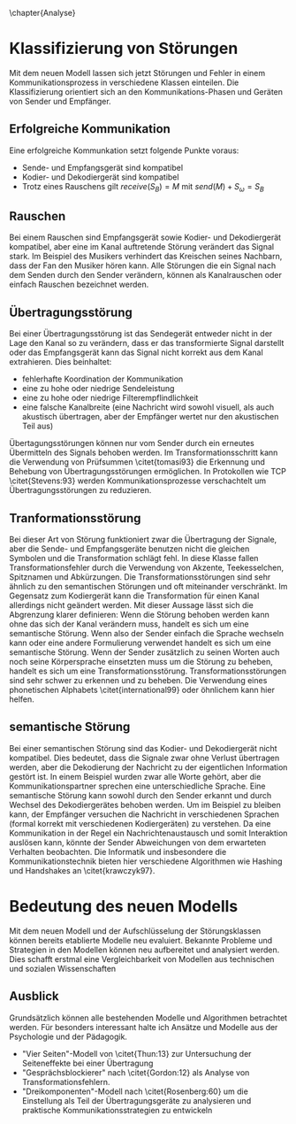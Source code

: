 \chapter{Analyse}
# Klassifizierung von Störungen
Mit dem neuen Modell lassen sich jetzt Störungen und Fehler in einem Kommunikationsprozess in verschiedene Klassen einteilen.
Die Klassifizierung orientiert sich an den Kommunikations-Phasen und Geräten von Sender und Empfänger.

## Erfolgreiche Kommunikation
Eine erfolgreiche Kommunkation setzt folgende Punkte voraus:

- Sende- und Empfangsgerät sind kompatibel
- Kodier- und Dekodiergerät sind kompatibel
- Trotz eines Rauschens gilt $receive(S_{B}) = M$ mit $send(M) + S_{\omega} = S_B$

## Rauschen
Bei einem Rauschen sind Empfangsgerät sowie Kodier- und Dekodiergerät kompatibel, aber eine im Kanal auftretende Störung verändert das Signal stark.
Im Beispiel des Musikers verhindert das Kreischen seines Nachbarn, dass der Fan den Musiker hören kann.
Alle Störungen die ein Signal nach dem Senden durch den Sender verändern, können als Kanalrauschen oder einfach Rauschen bezeichnet werden.

## Übertragungsstörung
Bei einer Übertragungsstörung ist das Sendegerät entweder nicht in der Lage den Kanal so zu verändern, dass er das transformierte Signal darstellt oder das Empfangsgerät kann das Signal nicht korrekt aus dem Kanal extrahieren.
Dies beinhaltet:

- fehlerhafte Koordination der Kommunikation
- eine zu hohe oder niedrige Sendeleistung
- eine zu hohe oder niedrige Filterempflindlichkeit
- eine falsche Kanalbreite (eine Nachricht wird sowohl visuell, als auch akustisch übertragen, aber der Empfänger wertet nur den akustischen Teil aus)

Übertagungsstörungen können nur vom Sender durch ein erneutes Übermitteln des Signals behoben werden.
Im Transformationsschritt kann die Verwendung von Prüfsummen \citet{tomasi93} die Erkennung und Behebung von Übertragungsstörungen ermöglichen.
In Protokollen wie TCP \citet{Stevens:93} werden Kommunikationsprozesse verschachtelt um Übertragungsstörungen zu reduzieren.

## Tranformationsstörung
Bei dieser Art von Störung funktioniert zwar die Übertragung der Signale, aber die Sende- und Empfangsgeräte benutzen nicht die gleichen Symbolen und die Transformation schlägt fehl.
In diese Klasse fallen Transformationsfehler durch die Verwendung von Akzente, Teekesselchen, Spitznamen und Abkürzungen.
Die Transformationsstörungen sind sehr ähnlich zu den semantischen Störungen und oft miteinander verschränkt.
Im Gegensatz zum Kodiergerät kann die Transformation für einen Kanal allerdings nicht geändert werden.
Mit dieser Aussage lässt sich die Abgrenzung klarer definieren: Wenn die Störung behoben werden kann ohne das sich der Kanal verändern muss, handelt es sich um eine semantische Störung.
Wenn also der Sender einfach die Sprache wechseln kann oder eine andere Formulierung verwendet handelt es sich um eine semantische Störung.
Wenn der Sender zusätzlich zu seinen Worten auch noch seine Körpersprache einsetzten muss um die Störung zu beheben, handelt es sich um eine Transformationsstörung.
Transformationsstörungen sind sehr schwer zu erkennen und zu beheben. Die Verwendung eines phonetischen Alphabets \citet{international99} oder öhnlichem kann hier helfen.

## semantische Störung
Bei einer semantischen Störung sind das Kodier- und Dekodiergerät nicht kompatibel.
Dies bedeutet, dass die Signale zwar ohne Verlust übertragen werden, aber die Dekodierung der Nachricht zu der eigentlichen Information gestört ist.
In einem Beispiel wurden zwar alle Worte gehört, aber die Kommunikationspartner sprechen eine unterschiedliche Sprache.
Eine semantische Störung kann sowohl durch den Sender erkannt und durch Wechsel des Dekodiergerätes behoben werden.
Um im Beispiel zu bleiben kann, der Empfänger versuchen die Nachricht in verschiedenen Sprachen (formal korrekt mit verschiedenen Kodiergeräten) zu verstehen.
Da eine Kommunikation in der Regel ein Nachrichtenaustausch und somit Interaktion auslösen kann, könnte der Sender Abweichungen von dem erwarteten Verhalten beobachten.
Die Informatik und insbesondere die Kommunikationstechnik bieten hier verschiedene Algorithmen wie Hashing und Handshakes an \citet{krawczyk97}.

# Bedeutung des neuen Modells
Mit dem neuen Modell und der Aufschlüsselung der Störungsklassen können bereits etablierte Modelle neu evaluiert.
Bekannte Probleme und Strategien in den Modellen können neu aufbereitet und analysiert werden.
Dies schafft erstmal eine Vergleichbarkeit von Modellen aus technischen und sozialen Wissenschaften

## Ausblick
Grundsätzlich können alle bestehenden Modelle und Algorithmen betrachtet werden.
Für besonders interessant halte ich Ansätze und Modelle aus der Psychologie und der Pädagogik.

- "Vier Seiten"-Modell von \citet{Thun:13} zur Untersuchung der Seiteneffekte bei einer Übertragung
- "Gesprächsblockierer" nach \citet{Gordon:12} als Analyse von Transformationsfehlern.
- "Dreikomponenten"-Modell nach \citet{Rosenberg:60} um die Einstellung als Teil der Übertragungsgeräte zu analysieren und praktische Kommunikationsstrategien zu entwickeln

